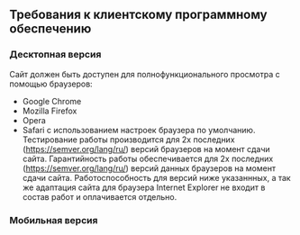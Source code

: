 ## Требования к клиентскому программному обеспечению
### Десктопная версия
Сайт должен быть доступен для полнофункционального просмотра с помощью браузеров:
* Google Chrome
* Mozilla Firefox
* Opera
* Safari
с использованием настроек браузера по умолчанию.
Тестирование работы производится для 2х последних (https://semver.org/lang/ru/) версий браузеров на момент сдачи сайта.
Гарантийность работы обеспечивается для 2х последних (https://semver.org/lang/ru/) версий данных браузеров на момент сдачи сайта. Работоспособность для версий ниже указаннных, а так же адаптация сайта для браузера Internet Explorer не входит в состав работ и оплачивается отдельно.

### Мобильная версия
